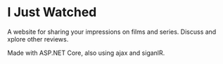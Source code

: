 # I Just Watched

A website for sharing your impressions on films and series. Discuss and xplore other reviews. 

Made with ASP.NET Core, also using ajax and siganlR.
